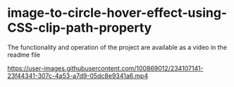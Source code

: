 # image-to-circle-hover-effect-using-CSS-clip-path-property
The functionality and operation of the project are available as a video in the readme file


https://user-images.githubusercontent.com/100869012/234107141-23f44341-307c-4a53-a7d9-05dc8e9341a6.mp4

